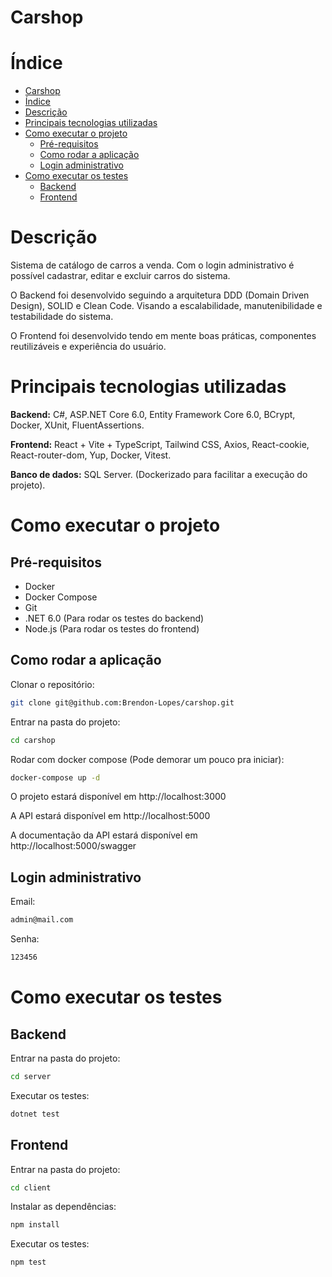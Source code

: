 # Carshop

# Índice

- [Carshop](#carshop)
- [Índice](#índice)
- [Descrição](#descrição)
- [Principais tecnologias utilizadas](#principais-tecnologias-utilizadas)
- [Como executar o projeto](#como-executar-o-projeto)
  - [Pré-requisitos](#pré-requisitos)
  - [Como rodar a aplicação](#como-rodar-a-aplicação)
  - [Login administrativo](#login-administrativo)
- [Como executar os testes](#como-executar-os-testes)
  - [Backend](#backend)
  - [Frontend](#frontend)

# Descrição

Sistema de catálogo de carros a venda. Com o login administrativo é possível cadastrar, editar e excluir carros do sistema.

O Backend foi desenvolvido seguindo a arquitetura DDD (Domain Driven Design), SOLID e Clean Code. Visando a escalabilidade, manutenibilidade e testabilidade do sistema.

O Frontend foi desenvolvido tendo em mente boas práticas, componentes reutilizáveis e experiência do usuário.

# Principais tecnologias utilizadas

<strong>Backend:</strong> C#, ASP.NET Core 6.0, Entity Framework Core 6.0, BCrypt, Docker, XUnit, FluentAssertions.

<strong>Frontend:</strong> React + Vite + TypeScript, Tailwind CSS, Axios, React-cookie, React-router-dom, Yup, Docker, Vitest.

<strong>Banco de dados:</strong> SQL Server. (Dockerizado para facilitar a execução do projeto).

# Como executar o projeto

## Pré-requisitos

- Docker
- Docker Compose
- Git
- .NET 6.0 (Para rodar os testes do backend)
- Node.js (Para rodar os testes do frontend)

## Como rodar a aplicação

Clonar o repositório:

```bash
git clone git@github.com:Brendon-Lopes/carshop.git
```

Entrar na pasta do projeto:

```bash
cd carshop
```

Rodar com docker compose (Pode demorar um pouco pra iniciar):

```bash
docker-compose up -d
```

O projeto estará disponível em http://localhost:3000

A API estará disponível em http://localhost:5000

A documentação da API estará disponível em http://localhost:5000/swagger

## Login administrativo

Email:

```bash
admin@mail.com
```

Senha:

```bash
123456
```

# Como executar os testes

## Backend

Entrar na pasta do projeto:

```bash
cd server
```

Executar os testes:

```bash
dotnet test
```

## Frontend

Entrar na pasta do projeto:

```bash
cd client
```

Instalar as dependências:

```bash
npm install
```

Executar os testes:

```bash
npm test
```
